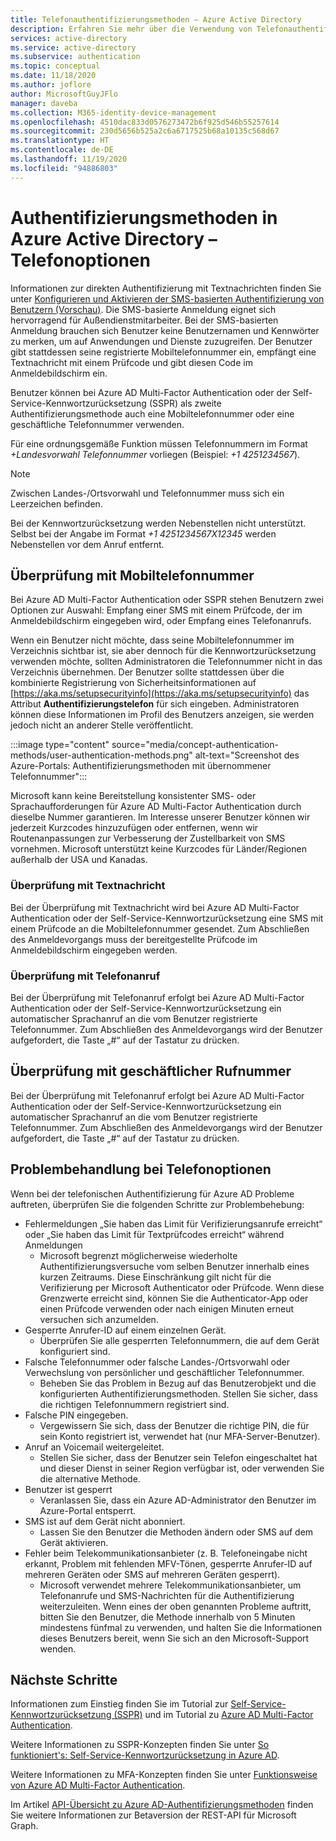 ```yaml
---
title: Telefonauthentifizierungsmethoden – Azure Active Directory
description: Erfahren Sie mehr über die Verwendung von Telefonauthentifizierungsmethoden in Azure Active Directory zum Verbessern und Sichern von Anmeldeereignissen.
services: active-directory
ms.service: active-directory
ms.subservice: authentication
ms.topic: conceptual
ms.date: 11/18/2020
ms.author: joflore
author: MicrosoftGuyJFlo
manager: daveba
ms.collection: M365-identity-device-management
ms.openlocfilehash: 4510dac833d0576273472b6f925d546b55257614
ms.sourcegitcommit: 230d5656b525a2c6a6717525b68a10135c568d67
ms.translationtype: HT
ms.contentlocale: de-DE
ms.lasthandoff: 11/19/2020
ms.locfileid: "94886803"
---
```

# <a name="authentication-methods-in-azure-active-directory---phone-options"></a>Authentifizierungsmethoden in Azure Active Directory – Telefonoptionen

Informationen zur direkten Authentifizierung mit Textnachrichten finden Sie unter [Konfigurieren und Aktivieren der SMS-basierten Authentifizierung von Benutzern (Vorschau)](howto-authentication-sms-signin.md). Die SMS-basierte Anmeldung eignet sich hervorragend für Außendienstmitarbeiter. Bei der SMS-basierten Anmeldung brauchen sich Benutzer keine Benutzernamen und Kennwörter zu merken, um auf Anwendungen und Dienste zuzugreifen. Der Benutzer gibt stattdessen seine registrierte Mobiltelefonnummer ein, empfängt eine Textnachricht mit einem Prüfcode und gibt diesen Code im Anmeldebildschirm ein.

Benutzer können bei Azure AD Multi-Factor Authentication oder der Self-Service-Kennwortzurücksetzung (SSPR) als zweite Authentifizierungsmethode auch eine Mobiltelefonnummer oder eine geschäftliche Telefonnummer verwenden.

Für eine ordnungsgemäße Funktion müssen Telefonnummern im Format *+Landesvorwahl Telefonnummer* vorliegen (Beispiel: *+1 4251234567*).

> [!NOTE]
> Zwischen Landes-/Ortsvorwahl und Telefonnummer muss sich ein Leerzeichen befinden.
>
> Bei der Kennwortzurücksetzung werden Nebenstellen nicht unterstützt. Selbst bei der Angabe im Format *+1 4251234567X12345* werden Nebenstellen vor dem Anruf entfernt.

## <a name="mobile-phone-verification"></a>Überprüfung mit Mobiltelefonnummer

Bei Azure AD Multi-Factor Authentication oder SSPR stehen Benutzern zwei Optionen zur Auswahl: Empfang einer SMS mit einem Prüfcode, der im Anmeldebildschirm eingegeben wird, oder Empfang eines Telefonanrufs.

Wenn ein Benutzer nicht möchte, dass seine Mobiltelefonnummer im Verzeichnis sichtbar ist, sie aber dennoch für die Kennwortzurücksetzung verwenden möchte, sollten Administratoren die Telefonnummer nicht in das Verzeichnis übernehmen. Der Benutzer sollte stattdessen über die kombinierte Registrierung von Sicherheitsinformationen auf [https://aka.ms/setupsecurityinfo](https://aka.ms/setupsecurityinfo) das Attribut **Authentifizierungstelefon** für sich eingeben. Administratoren können diese Informationen im Profil des Benutzers anzeigen, sie werden jedoch nicht an anderer Stelle veröffentlicht.

:::image type="content" source="media/concept-authentication-methods/user-authentication-methods.png" alt-text="Screenshot des Azure-Portals: Authentifizierungsmethoden mit übernommener Telefonnummer":::

Microsoft kann keine Bereitstellung konsistenter SMS- oder Sprachaufforderungen für Azure AD Multi-Factor Authentication durch dieselbe Nummer garantieren. Im Interesse unserer Benutzer können wir jederzeit Kurzcodes hinzuzufügen oder entfernen, wenn wir Routenanpassungen zur Verbesserung der Zustellbarkeit von SMS vornehmen. Microsoft unterstützt keine Kurzcodes für Länder/Regionen außerhalb der USA und Kanadas.

### <a name="text-message-verification"></a>Überprüfung mit Textnachricht

Bei der Überprüfung mit Textnachricht wird bei Azure AD Multi-Factor Authentication oder der Self-Service-Kennwortzurücksetzung eine SMS mit einem Prüfcode an die Mobiltelefonnummer gesendet. Zum Abschließen des Anmeldevorgangs muss der bereitgestellte Prüfcode im Anmeldebildschirm eingegeben werden.

### <a name="phone-call-verification"></a>Überprüfung mit Telefonanruf

Bei der Überprüfung mit Telefonanruf erfolgt bei Azure AD Multi-Factor Authentication oder der Self-Service-Kennwortzurücksetzung ein automatischer Sprachanruf an die vom Benutzer registrierte Telefonnummer. Zum Abschließen des Anmeldevorgangs wird der Benutzer aufgefordert, die Taste „#“ auf der Tastatur zu drücken.

## <a name="office-phone-verification"></a>Überprüfung mit geschäftlicher Rufnummer

Bei der Überprüfung mit Telefonanruf erfolgt bei Azure AD Multi-Factor Authentication oder der Self-Service-Kennwortzurücksetzung ein automatischer Sprachanruf an die vom Benutzer registrierte Telefonnummer. Zum Abschließen des Anmeldevorgangs wird der Benutzer aufgefordert, die Taste „#“ auf der Tastatur zu drücken.

## <a name="troubleshooting-phone-options"></a>Problembehandlung bei Telefonoptionen

Wenn bei der telefonischen Authentifizierung für Azure AD Probleme auftreten, überprüfen Sie die folgenden Schritte zur Problembehebung:

* Fehlermeldungen „Sie haben das Limit für Verifizierungsanrufe erreicht“ oder „Sie haben das Limit für Textprüfcodes erreicht“ während Anmeldungen
   * Microsoft begrenzt möglicherweise wiederholte Authentifizierungsversuche vom selben Benutzer innerhalb eines kurzen Zeitraums. Diese Einschränkung gilt nicht für die Verifizierung per Microsoft Authenticator oder Prüfcode. Wenn diese Grenzwerte erreicht sind, können Sie die Authenticator-App oder einen Prüfcode verwenden oder nach einigen Minuten erneut versuchen sich anzumelden.
* Gesperrte Anrufer-ID auf einem einzelnen Gerät.
   * Überprüfen Sie alle gesperrten Telefonnummern, die auf dem Gerät konfiguriert sind.
* Falsche Telefonnummer oder falsche Landes-/Ortsvorwahl oder Verwechslung von persönlicher und geschäftlicher Telefonnummer.
   * Beheben Sie das Problem in Bezug auf das Benutzerobjekt und die konfigurierten Authentifizierungsmethoden. Stellen Sie sicher, dass die richtigen Telefonnummern registriert sind.
* Falsche PIN eingegeben.
   * Vergewissern Sie sich, dass der Benutzer die richtige PIN, die für sein Konto registriert ist, verwendet hat (nur MFA-Server-Benutzer).
* Anruf an Voicemail weitergeleitet.
   * Stellen Sie sicher, dass der Benutzer sein Telefon eingeschaltet hat und dieser Dienst in seiner Region verfügbar ist, oder verwenden Sie die alternative Methode.
* Benutzer ist gesperrt
   * Veranlassen Sie, dass ein Azure AD-Administrator den Benutzer im Azure-Portal entsperrt.
* SMS ist auf dem Gerät nicht abonniert.
   * Lassen Sie den Benutzer die Methoden ändern oder SMS auf dem Gerät aktivieren.
* Fehler beim Telekommunikationsanbieter (z. B. Telefoneingabe nicht erkannt, Problem mit fehlenden MFV-Tönen, gesperrte Anrufer-ID auf mehreren Geräten oder SMS auf mehreren Geräten gesperrt).
   * Microsoft verwendet mehrere Telekommunikationsanbieter, um Telefonanrufe und SMS-Nachrichten für die Authentifizierung weiterzuleiten. Wenn eines der oben genannten Probleme auftritt, bitten Sie den Benutzer, die Methode innerhalb von 5 Minuten mindestens fünfmal zu verwenden, und halten Sie die Informationen dieses Benutzers bereit, wenn Sie sich an den Microsoft-Support wenden.

## <a name="next-steps"></a>Nächste Schritte

Informationen zum Einstieg finden Sie im Tutorial zur [Self-Service-Kennwortzurücksetzung (SSPR)][tutorial-sspr] und im Tutorial zu [Azure AD Multi-Factor Authentication][tutorial-azure-mfa].

Weitere Informationen zu SSPR-Konzepten finden Sie unter [So funktioniert's: Self-Service-Kennwortzurücksetzung in Azure AD][concept-sspr].

Weitere Informationen zu MFA-Konzepten finden Sie unter [Funktionsweise von Azure AD Multi-Factor Authentication][concept-mfa].

Im Artikel [API-Übersicht zu Azure AD-Authentifizierungsmethoden](/graph/api/resources/authenticationmethods-overview?view=graph-rest-beta&preserve-view=true) finden Sie weitere Informationen zur Betaversion der REST-API für Microsoft Graph.

<!-- INTERNAL LINKS -->
[tutorial-sspr]: tutorial-enable-sspr.md
[tutorial-azure-mfa]: tutorial-enable-azure-mfa.md
[concept-sspr]: concept-sspr-howitworks.md
[concept-mfa]: concept-mfa-howitworks.md
